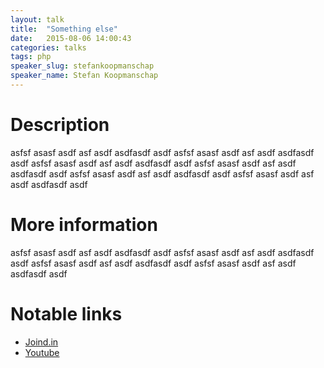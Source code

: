 ```yaml
---
layout: talk
title:  "Something else"
date:   2015-08-06 14:00:43
categories: talks
tags: php
speaker_slug: stefankoopmanschap
speaker_name: Stefan Koopmanschap
---
```


# Description
asfsf asasf asdf asf asdf asdfasdf asdf
asfsf asasf asdf asf asdf asdfasdf asdf
asfsf asasf asdf asf asdf asdfasdf asdf
asfsf asasf asdf asf asdf asdfasdf asdf
asfsf asasf asdf asf asdf asdfasdf asdf
asfsf asasf asdf asf asdf asdfasdf asdf


# More information
asfsf asasf asdf asf asdf asdfasdf asdf
asfsf asasf asdf asf asdf asdfasdf asdf
asfsf asasf asdf asf asdf asdfasdf asdf
asfsf asasf asdf asf asdf asdfasdf asdf

# Notable links

  * [Joind.in](http://www.google.com)
  * [Youtube](http://www.google.com)
